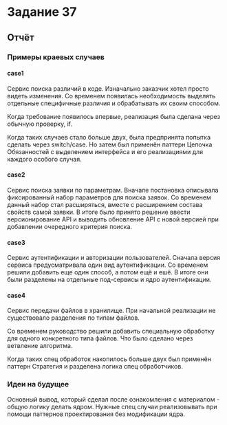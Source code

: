 # Задание 37

## Отчёт

### Примеры краевых случаев

#### case1

Сервис поиска различий в коде. Изначально заказчик хотел просто видеть изменения. Со временем появилась необходимость
выделять отдельные специфичные различия и обрабатывать их своим способом.

Когда требование появилось впервые, реализация была сделана через обычную проверку, if.

Когда таких случаев стало больше двух, была предпринята попытка сделать через switch/case. Но затем был применён паттерн
Цепочка Обязанностей с выделением интерфейса и его реализациями для каждого особого случая.

#### case2

Сервис поиска заявки по параметрам. Вначале постановка описывала фиксированный набор параметров для поиска заявок.
Со временем данный набор стал расширяться, вместе с расширением состава свойств самой заявки. В итоге было принято
решение ввести версионирование API и выводить обновление API с новой версией при добавлении очередного критерия поиска.

#### case3

Сервис аутентификации и авторизации пользователей. Сначала версия сервиса предусматривала один вид аутентификации.
Со временем решили добавить еще один способ, а потом ещё и ешё. В итоге они были разделены на отдельные под-сервисы и
ядро аутентификации.

#### case4

Сервис передачи файлов в хранилище. При начальной реализации не существовало разделения по типам файлов.

Со временем руководство решили добавить специальную обработку для одного конкретного типа файлов. Что было сделано через
ветвление алгоритма.

Когда таких спец обработок накопилось больше двух был применён паттерн Стратегия и разделена логика спец обработчиков.

### Идеи на будущее

Основный вывод, который сделал после ознакомления с материалом - общую логику делать ядром.
Нужные спец случаи реализовывать при помощи паттернов проектирования без модификации ядра.
